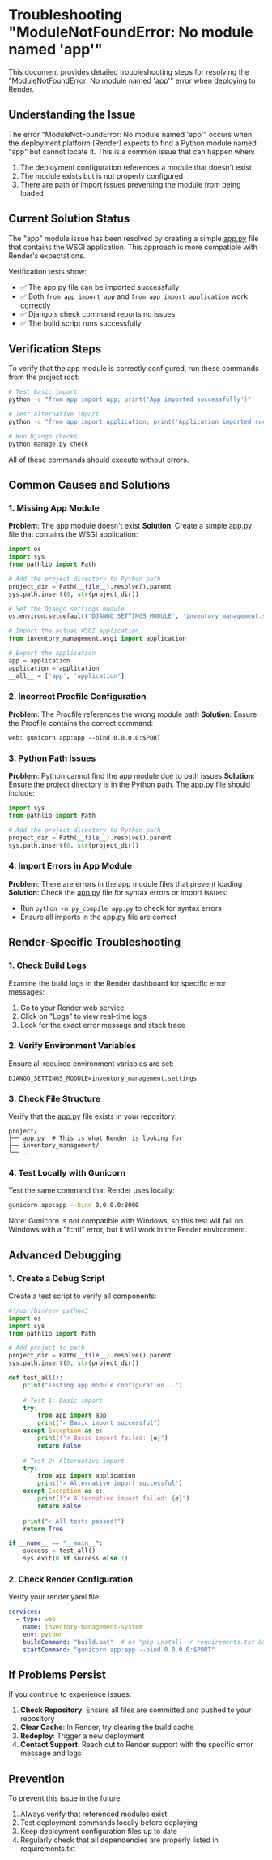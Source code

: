 # Troubleshooting "ModuleNotFoundError: No module named 'app'"

This document provides detailed troubleshooting steps for resolving the "ModuleNotFoundError: No module named 'app'" error when deploying to Render.

## Understanding the Issue

The error "ModuleNotFoundError: No module named 'app'" occurs when the deployment platform (Render) expects to find a Python module named "app" but cannot locate it. This is a common issue that can happen when:

1. The deployment configuration references a module that doesn't exist
2. The module exists but is not properly configured
3. There are path or import issues preventing the module from being loaded

## Current Solution Status

The "app" module issue has been resolved by creating a simple [app.py](file:///E:/Best%20App/app.py) file that contains the WSGI application. This approach is more compatible with Render's expectations.

Verification tests show:

- ✅ The app.py file can be imported successfully
- ✅ Both `from app import app` and `from app import application` work correctly
- ✅ Django's check command reports no issues
- ✅ The build script runs successfully

## Verification Steps

To verify that the app module is correctly configured, run these commands from the project root:

```bash
# Test basic import
python -c "from app import app; print('App imported successfully')"

# Test alternative import
python -c "from app import application; print('Application imported successfully')"

# Run Django checks
python manage.py check
```

All of these commands should execute without errors.

## Common Causes and Solutions

### 1. Missing App Module
**Problem**: The app module doesn't exist
**Solution**: Create a simple [app.py](file:///E:/Best%20App/app.py) file that contains the WSGI application:
```python
import os
import sys
from pathlib import Path

# Add the project directory to Python path
project_dir = Path(__file__).resolve().parent
sys.path.insert(0, str(project_dir))

# Set the Django settings module
os.environ.setdefault('DJANGO_SETTINGS_MODULE', 'inventory_management.settings')

# Import the actual WSGI application
from inventory_management.wsgi import application

# Export the application
app = application
application = application
__all__ = ['app', 'application']
```

### 2. Incorrect Procfile Configuration
**Problem**: The Procfile references the wrong module path
**Solution**: Ensure the Procfile contains the correct command:
```
web: gunicorn app:app --bind 0.0.0.0:$PORT
```

### 3. Python Path Issues
**Problem**: Python cannot find the app module due to path issues
**Solution**: Ensure the project directory is in the Python path. The [app.py](file:///E:/Best%20App/app.py) file should include:
```python
import sys
from pathlib import Path

# Add the project directory to Python path
project_dir = Path(__file__).resolve().parent
sys.path.insert(0, str(project_dir))
```

### 4. Import Errors in App Module
**Problem**: There are errors in the app module files that prevent loading
**Solution**: Check the [app.py](file:///E:/Best%20App/app.py) file for syntax errors or import issues:
- Run `python -m py_compile app.py` to check for syntax errors
- Ensure all imports in the app.py file are correct

## Render-Specific Troubleshooting

### 1. Check Build Logs
Examine the build logs in the Render dashboard for specific error messages:
1. Go to your Render web service
2. Click on "Logs" to view real-time logs
3. Look for the exact error message and stack trace

### 2. Verify Environment Variables
Ensure all required environment variables are set:
```
DJANGO_SETTINGS_MODULE=inventory_management.settings
```

### 3. Check File Structure
Verify that the [app.py](file:///E:/Best%20App/app.py) file exists in your repository:
```
project/
├── app.py  # This is what Render is looking for
├── inventory_management/
└── ...
```

### 4. Test Locally with Gunicorn
Test the same command that Render uses locally:
```bash
gunicorn app:app --bind 0.0.0.0:8000
```

Note: Gunicorn is not compatible with Windows, so this test will fail on Windows with a "fcntl" error, but it will work in the Render environment.

## Advanced Debugging

### 1. Create a Debug Script
Create a test script to verify all components:

```python
#!/usr/bin/env python3
import os
import sys
from pathlib import Path

# Add project to path
project_dir = Path(__file__).resolve().parent
sys.path.insert(0, str(project_dir))

def test_all():
    print("Testing app module configuration...")
    
    # Test 1: Basic import
    try:
        from app import app
        print("✓ Basic import successful")
    except Exception as e:
        print(f"✗ Basic import failed: {e}")
        return False
    
    # Test 2: Alternative import
    try:
        from app import application
        print("✓ Alternative import successful")
    except Exception as e:
        print(f"✗ Alternative import failed: {e}")
        return False
    
    print("✓ All tests passed!")
    return True

if __name__ == "__main__":
    success = test_all()
    sys.exit(0 if success else 1)
```

### 2. Check Render Configuration
Verify your render.yaml file:
```yaml
services:
  - type: web
    name: inventory-management-system
    env: python
    buildCommand: "build.bat"  # or "pip install -r requirements.txt && python manage.py collectstatic --noinput && python manage.py migrate"
    startCommand: "gunicorn app:app --bind 0.0.0.0:$PORT"
```

## If Problems Persist

If you continue to experience issues:

1. **Check Repository**: Ensure all files are committed and pushed to your repository
2. **Clear Cache**: In Render, try clearing the build cache
3. **Redeploy**: Trigger a new deployment
4. **Contact Support**: Reach out to Render support with the specific error message and logs

## Prevention

To prevent this issue in the future:

1. Always verify that referenced modules exist
2. Test deployment commands locally before deploying
3. Keep deployment configuration files up to date
4. Regularly check that all dependencies are properly listed in requirements.txt